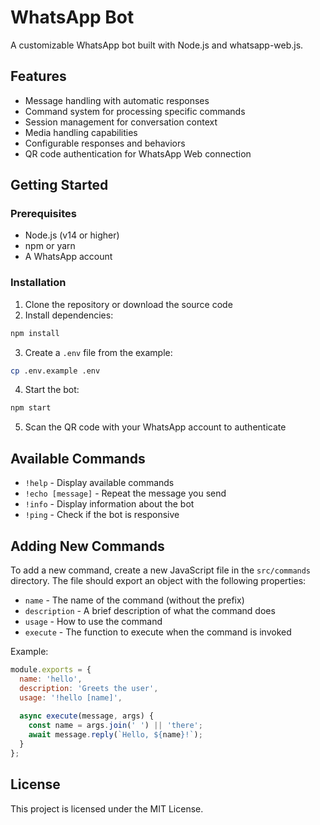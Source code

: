 # WhatsApp Bot

A customizable WhatsApp bot built with Node.js and whatsapp-web.js.

## Features

- Message handling with automatic responses
- Command system for processing specific commands
- Session management for conversation context
- Media handling capabilities
- Configurable responses and behaviors
- QR code authentication for WhatsApp Web connection

## Getting Started

### Prerequisites

- Node.js (v14 or higher)
- npm or yarn
- A WhatsApp account

### Installation

1. Clone the repository or download the source code
2. Install dependencies:

```bash
npm install
```

3. Create a `.env` file from the example:

```bash
cp .env.example .env
```

4. Start the bot:

```bash
npm start
```

5. Scan the QR code with your WhatsApp account to authenticate

## Available Commands

- `!help` - Display available commands
- `!echo [message]` - Repeat the message you send
- `!info` - Display information about the bot
- `!ping` - Check if the bot is responsive

## Adding New Commands

To add a new command, create a new JavaScript file in the `src/commands` directory. The file should export an object with the following properties:

- `name` - The name of the command (without the prefix)
- `description` - A brief description of what the command does
- `usage` - How to use the command
- `execute` - The function to execute when the command is invoked

Example:

```javascript
module.exports = {
  name: 'hello',
  description: 'Greets the user',
  usage: '!hello [name]',
  
  async execute(message, args) {
    const name = args.join(' ') || 'there';
    await message.reply(`Hello, ${name}!`);
  }
};
```

## License

This project is licensed under the MIT License.